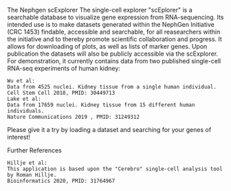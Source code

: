 
The Nephgen scExplorer
The single-cell explorer "scEplorer" is a searchable database to visualize gene expression from RNA-sequencing.
Its intended use is to make datasets generated within the NephGen Initiative (CRC 1453) findable, accessible and searchable, for all reasearchers within the initiative and to thereby promote scientific collaboration and progress. It allows for downloading of plots, as well as lists of marker genes.
Upon publication the datasets will also be publicly accessible via the scExplorer.
For demonstration, it currently contains data from two published single-cell RNA-seq experiments of human kidney:

    Wu et al:
    Data from 4525 nuclei. Kidney tissue from a single human individual.
    Cell Stem Cell 2018, PMID: 30449713
    Lake et al:
    Data from 17659 nuclei. Kidney tissue from 15 different human individuals.
    Nature Communications 2019 , PMID: 31249312

Please give it a try by loading a dataset and searching for your genes of interest!

Further References

    Hillje et al:
    This application is based upon the "Cerebro" single-cell analysis tool by Roman Hillje.
    Bioinformatics 2020, PMID: 31764967

